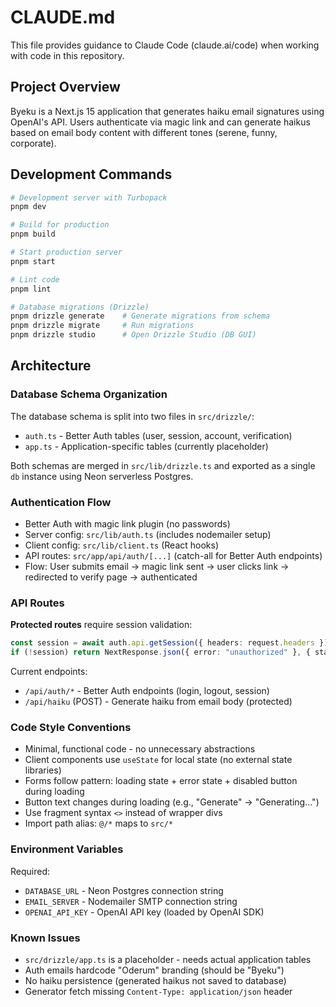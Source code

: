 # CLAUDE.md

This file provides guidance to Claude Code (claude.ai/code) when working with code in this repository.

## Project Overview

Byeku is a Next.js 15 application that generates haiku email signatures using OpenAI's API. Users authenticate via magic link and can generate haikus based on email body content with different tones (serene, funny, corporate).

## Development Commands

```bash
# Development server with Turbopack
pnpm dev

# Build for production
pnpm build

# Start production server
pnpm start

# Lint code
pnpm lint

# Database migrations (Drizzle)
pnpm drizzle generate    # Generate migrations from schema
pnpm drizzle migrate     # Run migrations
pnpm drizzle studio      # Open Drizzle Studio (DB GUI)
```

## Architecture

### Database Schema Organization

The database schema is split into two files in `src/drizzle/`:

- `auth.ts` - Better Auth tables (user, session, account, verification)
- `app.ts` - Application-specific tables (currently placeholder)

Both schemas are merged in `src/lib/drizzle.ts` and exported as a single `db` instance using Neon serverless Postgres.

### Authentication Flow

- Better Auth with magic link plugin (no passwords)
- Server config: `src/lib/auth.ts` (includes nodemailer setup)
- Client config: `src/lib/client.ts` (React hooks)
- API routes: `src/app/api/auth/[...]` (catch-all for Better Auth endpoints)
- Flow: User submits email → magic link sent → user clicks link → redirected to verify page → authenticated

### API Routes

**Protected routes** require session validation:

```typescript
const session = await auth.api.getSession({ headers: request.headers })
if (!session) return NextResponse.json({ error: "unauthorized" }, { status: 401 })
```

Current endpoints:

- `/api/auth/*` - Better Auth endpoints (login, logout, session)
- `/api/haiku` (POST) - Generate haiku from email body (protected)

### Code Style Conventions

- Minimal, functional code - no unnecessary abstractions
- Client components use `useState` for local state (no external state libraries)
- Forms follow pattern: loading state + error state + disabled button during loading
- Button text changes during loading (e.g., "Generate" → "Generating...")
- Use fragment syntax `<>` instead of wrapper divs
- Import path alias: `@/*` maps to `src/*`

### Environment Variables

Required:

- `DATABASE_URL` - Neon Postgres connection string
- `EMAIL_SERVER` - Nodemailer SMTP connection string
- `OPENAI_API_KEY` - OpenAI API key (loaded by OpenAI SDK)

### Known Issues

- `src/drizzle/app.ts` is a placeholder - needs actual application tables
- Auth emails hardcode "Oderum" branding (should be "Byeku")
- No haiku persistence (generated haikus not saved to database)
- Generator fetch missing `Content-Type: application/json` header
